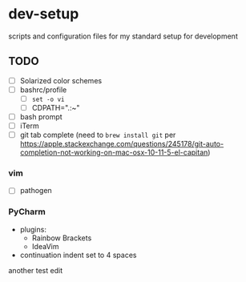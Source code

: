 # dev-setup
scripts and configuration files for my standard setup for development

## TODO
- [ ] Solarized color schemes
- [ ] bashrc/profile
  - [ ] `set -o vi`
  - [ ] CDPATH=".:~"
- [ ] bash prompt
- [ ] iTerm
- [ ] git tab complete (need to `brew install git` per https://apple.stackexchange.com/questions/245178/git-auto-completion-not-working-on-mac-osx-10-11-5-el-capitan)
### vim
- [ ] pathogen
### PyCharm
- plugins:
  - Rainbow Brackets
  - IdeaVim
- continuation indent set to 4 spaces

another test edit
